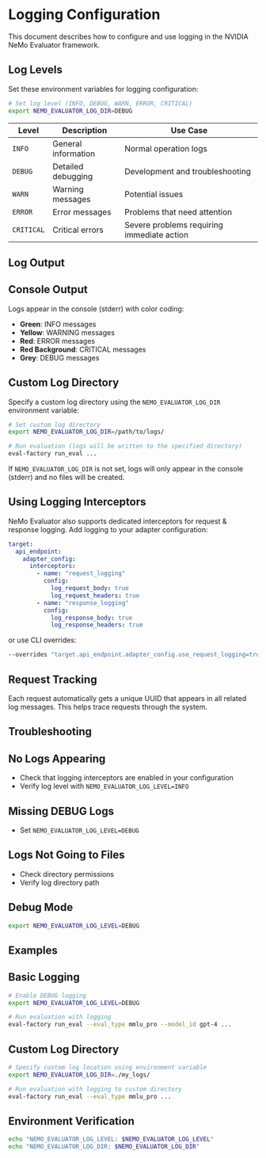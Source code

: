 # Logging Configuration

This document describes how to configure and use logging in the NVIDIA NeMo Evaluator framework.

## Log Levels

Set these environment variables for logging configuration:

```bash
# Set log level (INFO, DEBUG, WARN, ERROR, CRITICAL)
export NEMO_EVALUATOR_LOG_DIR=DEBUG
```

| Level | Description | Use Case |
|-------|-------------|----------|
| `INFO` | General information | Normal operation logs |
| `DEBUG` | Detailed debugging | Development and troubleshooting |
| `WARN` | Warning messages | Potential issues |
| `ERROR` | Error messages | Problems that need attention |
| `CRITICAL` | Critical errors | Severe problems requiring immediate action |

## Log Output

## Console Output
Logs appear in the console (stderr) with color coding:
- **Green**: INFO messages
- **Yellow**: WARNING messages
- **Red**: ERROR messages
- **Red Background**: CRITICAL messages
- **Grey**: DEBUG messages


## Custom Log Directory
Specify a custom log directory using the `NEMO_EVALUATOR_LOG_DIR` environment variable:

```bash
# Set custom log directory
export NEMO_EVALUATOR_LOG_DIR=/path/to/logs/

# Run evaluation (logs will be written to the specified directory)
eval-factory run_eval ...
```

If `NEMO_EVALUATOR_LOG_DIR` is not set, logs will only appear in the console (stderr) and no files will be created.


## Using Logging Interceptors

NeMo Evaluator also supports dedicated interceptors for request & response logging. Add logging to your adapter configuration:

```yaml
target:
  api_endpoint:
    adapter_config:
      interceptors:
        - name: "request_logging"
          config:
            log_request_body: true
            log_request_headers: true
        - name: "response_logging"
          config:
            log_response_body: true
            log_response_headers: true
```

or use CLI overrides:
```bash
--overrides "target.api_endpoint.adapter_config.use_request_logging=true,target.api_endpoint.adapter_config.use_response_logging=true"
```

## Request Tracking

Each request automatically gets a unique UUID that appears in all related log messages. This helps trace requests through the system.

## Troubleshooting

## No Logs Appearing
- Check that logging interceptors are enabled in your configuration
- Verify log level with `NEMO_EVALUATOR_LOG_LEVEL=INFO`

## Missing DEBUG Logs
- Set `NEMO_EVALUATOR_LOG_LEVEL=DEBUG`

## Logs Not Going to Files
- Check directory permissions
- Verify log directory path

## Debug Mode
```bash
export NEMO_EVALUATOR_LOG_LEVEL=DEBUG
```

## Examples

## Basic Logging
```bash
# Enable DEBUG logging
export NEMO_EVALUATOR_LOG_LEVEL=DEBUG

# Run evaluation with logging
eval-factory run_eval --eval_type mmlu_pro --model_id gpt-4 ...
```

## Custom Log Directory
```bash
# Specify custom log location using environment variable
export NEMO_EVALUATOR_LOG_DIR=./my_logs/

# Run evaluation with logging to custom directory
eval-factory run_eval --eval_type mmlu_pro ...
```

## Environment Verification
```bash
echo "NEMO_EVALUATOR_LOG_LEVEL: $NEMO_EVALUATOR_LOG_LEVEL"
echo "NEMO_EVALUATOR_LOG_DIR: $NEMO_EVALUATOR_LOG_DIR"
```
